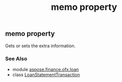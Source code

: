 ﻿---
title: memo property
second_title: Aspose.Finance for Python via .NET API References
description: 
type: docs
weight: 130
url: /python-net/aspose.finance.ofx.loan/loanstatementtransaction/memo/
is_root: false
---

## memo property


Gets or sets the extra information.

### See Also
* module [aspose.finance.ofx.loan](../../)
* class [LoanStatementTransaction](/finance/python-net/aspose.finance.ofx.loan/loanstatementtransaction)
